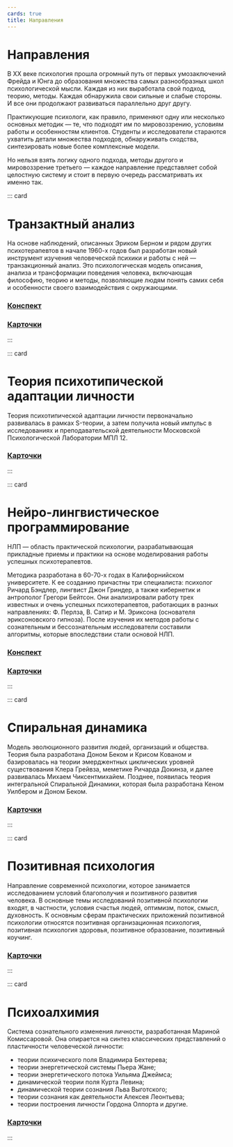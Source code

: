 ```yaml
---
cards: true
title: Направления
---
```


# Направления

В ХХ веке психология прошла огромный путь от первых умозаключений Фрейда и Юнга до образования множества самых разнообразных школ психологической мысли. Каждая из них выработала свой подход, теорию, методы. Каждая обнаружила свои сильные и слабые стороны. И все они продолжают развиваться параллельно друг другу.

Практикующие психологи, как правило, применяют одну или несколько основных методик — те, что подходят им по мировоззрению, условиям работы и особенностям клиентов. Студенты и исследователи стараются ухватить детали множества подходов, обнаруживать сходства, синтезировать новые более комплексные модели.

Но нельзя взять логику одного подхода, методы другого и мировоззрение третьего — каждое направление представляет собой целостную систему и стоит в первую очередь рассматривать их именно так.

::: card

# Транзактный анализ

На основе наблюдений, описанных Эриком Берном и рядом других психотерапевтов в начале 1960-х годов был разработан новый инструмент изучения человеческой психики и работы с ней — транзакционный анализ. Это психологическая модель описания, анализа и трансформации поведения человека, включающая философию, теорию и методы, позволяющие людям понять самих себя и особенности своего взаимодействия с окружающими.

### [Конспект](../../synopsis/transact/index.md)

### [Карточки](../../cards/transact/index.md)

:::

::: card

# Теория психотипической адаптации личности

Теория психотипической адаптации личности первоначально развивалась в рамках S-теории, а затем получила новый импульс в исследованиях и преподавательской деятельности Московской Психологической Лаборатории МПЛ 12.

### [Карточки](../../cards/types/index.md)

:::

::: card

# Нейро-лингвистическое программирование

НЛП — область практической психологии, разрабатывающая прикладные приемы и практики на основе моделирования работы успешных психотерапевтов.

Методика разработана в 60-70-х годах в Калифорнийском университете. К ее созданию причастны три специалиста: психолог Ричард Бэндлер, лингвист Джон Гриндер, а также кибернетик и антрополог Грегори Бейтсон. Они анализировали работу трех известных и очень успешных психотерапевтов, работающих в разных направлениях: Ф. Перлза, В. Сатир и М. Эриксона (основателя эриксоновского гипноза). После изучения их методов работы с сознательным и бессознательным исследователи составили алгоритмы, которые впоследствии стали основой НЛП.

### [Конспект](../../synopsis/nlp/index.md)

### [Карточки](../../cards/nlp/index.md)

:::

::: card

# Спиральная динамика

Модель эволюционного развития людей, организаций и общества. Теория была разработана Доном Беком и Крисом Кованом и базировалась на теории эмерджентных циклических уровней существования Клера Грейвза, меметике Ричарда Докинза, и далее развивалась Михаем Чиксентмихайем. Позднее, появилась теория интегральной Спиральной Динамики, которая была разработана Кеном Уилбером и Доном Беком.

### [Карточки](../../cards/spiral/index.md)

:::

::: card

# Позитивная психология

Направление современной психологии, которое занимается исследованием условий благополучия и позитивного развития человека. В основные темы исследований позитивной психологии входят, в частности, условия счастья людей, оптимизм, поток, смысл, духовность. К основным сферам практических приложений позитивной психологии относятся позитивная организационная психология, позитивная психология здоровья, позитивное образование, позитивный коучинг.

### [Карточки](../../cards/positive/index.md)

:::

::: card

# Психоалхимия

Система сознательного изменения личности, разработанная Мариной Комиссаровой. Она опирается на синтез классических представлений о пластичности человеческой личности:

- теории психического поля Владимира Бехтерева;
- теории энергетической системы Пьера Жане;
- теории энергетического потока Уильяма Джеймса;
- динамической теории поля Курта Левина;
- динамической теории сознания Льва Выготского;
- теории сознания как деятельности Алексея Леонтьева;
- теории построения личности Гордона Олпорта и другие.

### [Карточки](../../cards/alchemy/index.md)

:::

